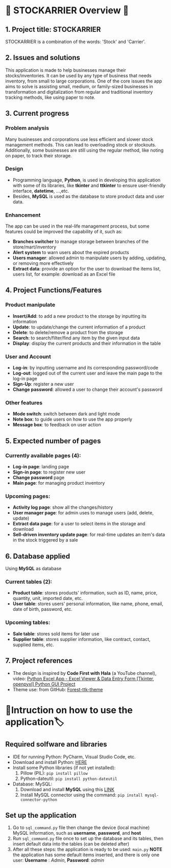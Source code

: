 # 📜 STOCKARRIER Overview 📖
## 1. Project title: STOCKARRIER
STOCKARRIER is a combination of the words: 'Stock' and 'Carrier'. 
## 2. Issues and solutions
This application is made to help businesses manage their stocks/inventories. It can be used by any type of business that needs inventory, from small to large corporations. One of the core issues the app aims to solve is assisting small, medium, or family-sized businesses in transformation and digitalization from regular and traditional inventory tracking methods, like using paper to note.
## 3. Current progress
### Problem analysis
Many businesses and corporations use less efficient and slower stock management methods. This can lead to overloading stock or stockouts. Additionally, some businesses are still using the regular method, like noting on paper, to track their storage.
### Design
* Programming language, **Python**, is used in developing this application with some of its libraries, like **tkinter** and **ttkinter** to ensure user-friendly interface, **datetime**, ...,etc. 
* Besides, **MySQL** is used as the database to store product data and user data.
### Enhancement
The app can be used in the real-life management process, but some features could be improved the capability of it, such as:
* **Branches switcher**  to manage storage between branches of the store/mart/inventory
* **Alert system** to warn users about the expired products
* **Users manager**: allowed admin to manipulate users by adding, updating, or removing more effectively
* **Extract data**: provide an option for the user to download the items list, users list, for example: download as an Excel file
## 4. Project Functions/Features
### Product manipulate
* **Insert/Add**: to add a new product to the storage by inputting its information
* **Update**: to update/change the current information of a product
* **Delete**: to delete/remove a product from the storage
* **Search**: to search/filter/find any item by the given input data
* **Display**: display the current products and their information in the table
### User and Account
* **Log-in**: by inputting username and its corresponding password/code
* **Log-out**: logged out of the current user and leave the main page to the log-in page
* **Sign-Up**: register a new user
* **Change password**: allowed a user to change their account's password
### Other features
* **Mode switch**: switch between dark and light mode
* **Note box**: to guide users on how to use the app properly
* **Message box**: to feedback on user action
## 5. Expected number of pages
### Currently available pages (4):
* **Log-in page**: landing page
* **Sign-in page**: to register new user
* **Change password** page
* **Main page**: for managing product inventory
### Upcoming pages:
* **Activity log page**: show all the changes/history
* **User manager page**: for admin uses to manage users (add, delete, update)
* **Extract data page**: for a user to select items in the storage and download
* **Sell-driven inventory update page**: for real-time updates an item's data in the stock triggered by a sale
## 6. Database applied
 Using **MySQL** as database
### Current tables (2):
* **Product table**: stores products' information, such as ID, name, price, quantity, unit, imported date, etc.
* **User table**: stores users' personal information, like name, phone, email, date of birth, password, etc.
### Upcoming tables:
* **Sale table**: stores sold items for later use
* **Supplier table**: stores supplier information, like contract, contact, supplied items, etc.
## 7. Project references
* The design is inspired by **Code First with Hala** (a YouTube channel), video: [Python Excel App - Excel Viewer & Data Entry Form [Tkinter, openpyxl] Python GUI Project](https://youtu.be/8m4uDS_nyCk?si=G0PStO7G0t3XQLad)
* Theme use: from GitHub: [Forest-ttk-theme](https://github.com/rdbende/Forest-ttk-theme)
# 🚀Intruction on how to use the application🏷️
## Required solfware and libraries
* IDE for running Python: PyCharm, Visual Studio Code, etc.
* Download and install Python: [HERE](https://www.python.org/downloads/)
* Install some Python libraries (if not yet installed):
  1. Pillow (PIL): `pip install pillow`
  2. Python-dateutil: `pip install python-dateutil`
* Database: MySQL:
  1. Download and install **MySQL** using this [LINK](https://dev.mysql.com/downloads/installer/)
  2. Install MySQL connector using the command: `pip install mysql-connector-python`
## Set up the application
 1. Go to `sql_command.py` file then change the device (local machine) MySQL information, such as **username**, **password**, and **host**
 2. Run `sql_command.py` file once to set up the database and its tables, then insert default data into the tables (can be deleted after)
 3. After all these steps: the application is ready to be used: `main.py`
**NOTE** the application has some default items inserted, and there is only one user: **Username** : *Admin*, **Password**: *admin*
  


